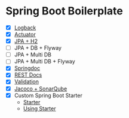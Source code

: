 # Spring Boot Boilerplate

- [x] [Logback](logback)
- [x] [Actuator](actuator)
- [x] [JPA + H2](jpa-h2)
- [ ] JPA + DB + Flyway
- [ ] JPA + Multi DB
- [ ] JPA + Multi DB + Flyway
- [x] [Springdoc](springdoc)
- [x] [REST Docs](rest-docs)
- [x] [Validation](validation)
- [x] [Jacoco + SonarQube](jacoco-sonarqube)
- [x] Custom Spring Boot Starter
  - [Starter](custom-starter/sample-spring-boot-starter)
  - [Using Starter](custom-starter/using-starter)